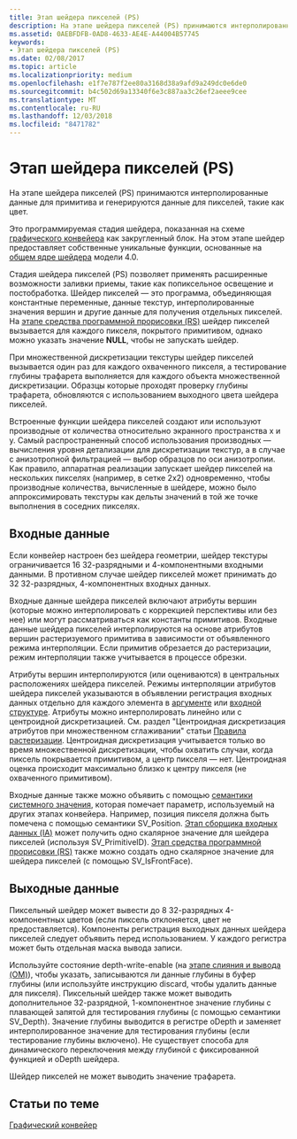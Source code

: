 ```yaml
---
title: Этап шейдера пикселей (PS)
description: На этапе шейдера пикселей (PS) принимаются интерполированные данные для примитива и генерируются данные для пикселей, такие как цвет.
ms.assetid: 0AEBFDFB-0AD8-4633-AE4E-A44004B57745
keywords:
- Этап шейдера пикселей (PS)
ms.date: 02/08/2017
ms.topic: article
ms.localizationpriority: medium
ms.openlocfilehash: e1f7e787f2ee80a3168d38a9afd9a249dc0e6de0
ms.sourcegitcommit: b4c502d69a13340f6e3c887aa3c26ef2aeee9cee
ms.translationtype: MT
ms.contentlocale: ru-RU
ms.lasthandoff: 12/03/2018
ms.locfileid: "8471782"
---
```

# <a name="pixel-shader-ps-stage"></a>Этап шейдера пикселей (PS)


На этапе шейдера пикселей (PS) принимаются интерполированные данные для примитива и генерируются данные для пикселей, такие как цвет.

Это программируемая стадия шейдера, показанная на схеме [графического конвейера](graphics-pipeline.md) как закругленный блок. На этом этапе шейдер предоставляет собственные уникальные функции, основанные на [общем ядре шейдера](https://msdn.microsoft.com/library/windows/desktop/bb509580) модели 4.0.

Стадия шейдера пикселей (PS) позволяет применять расширенные возможности заливки приемы, такие как попиксельное освещение и постобработка. Шейдер пикселей — это программа, объединяющая константные переменные, данные текстур, интерполированные значения вершин и другие данные для получения отдельных пикселей. На [этапе средства программной прорисовки (RS)](rasterizer-stage--rs-.md) шейдер пикселей вызывается для каждого пикселя, покрытого примитивом, однако можно указать значение **NULL**, чтобы не запускать шейдер.

При множественной дискретизации текстуры шейдер пикселей вызывается один раз для каждого охваченного пикселя, а тестирование глубины трафарета выполняется для каждого объекта множественной дискретизации. Образцы которые проходят проверку глубины трафарета, обновляются с использованием выходного цвета шейдера пикселей.

Встроенные функции шейдера пикселей создают или используют производные от количества относительно экранного пространства x и y. Самый распространенный способ использования производных — вычисления уровня детализации для дискретизации текстур, а в случае с анизотропной фильтрацией — выбор образцов по оси анизотропии. Как правило, аппаратная реализации запускает шейдер пикселей на нескольких пикселях (например, в сетке 2x2) одновременно, чтобы производные количества, вычисленные в шейдере, можно было аппроксимировать текстуры как дельты значений в той же точке выполнения в соседних пикселях.

## <a name="span-idinputsspanspan-idinputsspanspan-idinputsspaninputs"></a><span id="Inputs"></span><span id="inputs"></span><span id="INPUTS"></span>Входные данные


Если конвейер настроен без шейдера геометрии, шейдер текстуры ограничивается 16 32-разрядными и 4-компонентными входными данными. В противном случае шейдер пикселей может принимать до 32 32-разрядных, 4-компонентных входных данных.

Входные данные шейдера пикселей включают атрибуты вершин (которые можно интерполировать с коррекцией перспективы или без нее) или могут рассматриваться как константы примитивов. Входные данные шейдера пикселей интерполируются на основе атрибутов вершин растеризуемого примитива в зависимости от объявленного режима интерполяции. Если примитив обрезается до растеризации, режим интерполяции также учитывается в процессе обрезки.

Атрибуты вершин интерполируются (или оцениваются) в центральных расположениях шейдера пикселей. Режимы интерполяции атрибутов шейдера пикселей указываются в объявлении регистрация входных данных отдельно для каждого элемента в [аргументе](https://msdn.microsoft.com/library/windows/desktop/bb509606) или [входной структуре](https://msdn.microsoft.com/library/windows/desktop/bb509668). Атрибуты можно интерполировать линейно или с центроидной дискретизацией. См. раздел "Центроидная дискретизация атрибутов при множественном сглаживании" статьи [Правила растеризации](rasterization-rules.md). Центроидная дискретизация учитывается только во время множественной дискретизации, чтобы охватить случаи, когда пиксель покрывается примитивом, а центр пикселя — нет. Центроидная оценка происходит максимально близко к центру пикселя (не охваченного примитивом).

Входные данные также можно объявить с помощью [семантики системного значения](https://msdn.microsoft.com/library/windows/desktop/bb509647), которая помечает параметр, используемый на других этапах конвейера. Например, позиция пикселя должна быть помечена с помощью семантики SV\_Position. [Этап сборщика входных данных (IA)](input-assembler-stage--ia-.md) может получить одно скалярное значение для шейдера пикселей (используя SV\_PrimitiveID). [Этап средства программной прорисовки (RS)](rasterizer-stage--rs-.md) также можно создать одно скалярное значение для шейдера пикселей (с помощью SV\_IsFrontFace).

## <a name="span-idoutputsspanspan-idoutputsspanspan-idoutputsspanoutputs"></a><span id="Outputs"></span><span id="outputs"></span><span id="OUTPUTS"></span>Выходные данные


Пиксельный шейдер может вывести до 8 32-разрядных 4-компонентных цветов (если пиксель отклоняется, цвет не предоставляется). Компоненты регистрация выходных данных шейдера пикселей следует объявить перед использованием. У каждого регистра может быть отдельная маска вывода записи.

Используйте состояние depth-write-enable (на [этапе слияния и вывода (OM)](output-merger-stage--om-.md)), чтобы указать, записываются ли данные глубины в буфер глубины (или используйте инструкцию discard, чтобы удалить данные для пикселя). Пиксельный шейдер также может выводить дополнительное 32-разрядной, 1-компонентное значение глубины с плавающей запятой для тестирования глубины (с помощью семантики SV\_Depth). Значение глубины выводится в регистре oDepth и заменяет интерполированное значение для тестирования глубины (если тестирование глубины включено). Не существует способа для динамического переключения между глубиной с фиксированной функцией и oDepth шейдера.

Шейдер пикселей не может выводить значение трафарета.

## <a name="span-idrelated-topicsspanrelated-topics"></a><span id="related-topics"></span>Статьи по теме


[Графический конвейер](graphics-pipeline.md)

 

 





